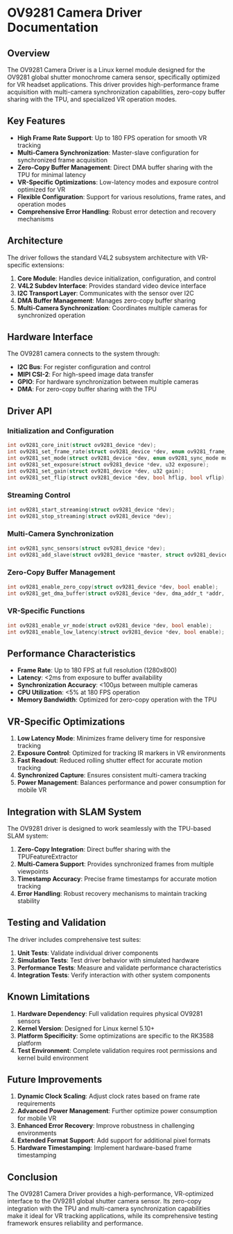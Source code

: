 # OV9281 Camera Driver Documentation

## Overview

The OV9281 Camera Driver is a Linux kernel module designed for the OV9281 global shutter monochrome camera sensor, specifically optimized for VR headset applications. This driver provides high-performance frame acquisition with multi-camera synchronization capabilities, zero-copy buffer sharing with the TPU, and specialized VR operation modes.

## Key Features

- **High Frame Rate Support**: Up to 180 FPS operation for smooth VR tracking
- **Multi-Camera Synchronization**: Master-slave configuration for synchronized frame acquisition
- **Zero-Copy Buffer Management**: Direct DMA buffer sharing with the TPU for minimal latency
- **VR-Specific Optimizations**: Low-latency modes and exposure control optimized for VR
- **Flexible Configuration**: Support for various resolutions, frame rates, and operation modes
- **Comprehensive Error Handling**: Robust error detection and recovery mechanisms

## Architecture

The driver follows the standard V4L2 subsystem architecture with VR-specific extensions:

1. **Core Module**: Handles device initialization, configuration, and control
2. **V4L2 Subdev Interface**: Provides standard video device interface
3. **I2C Transport Layer**: Communicates with the sensor over I2C
4. **DMA Buffer Management**: Manages zero-copy buffer sharing
5. **Multi-Camera Synchronization**: Coordinates multiple cameras for synchronized operation

## Hardware Interface

The OV9281 camera connects to the system through:

- **I2C Bus**: For register configuration and control
- **MIPI CSI-2**: For high-speed image data transfer
- **GPIO**: For hardware synchronization between multiple cameras
- **DMA**: For zero-copy buffer sharing with the TPU

## Driver API

### Initialization and Configuration

```c
int ov9281_core_init(struct ov9281_device *dev);
int ov9281_set_frame_rate(struct ov9281_device *dev, enum ov9281_frame_rate rate);
int ov9281_set_mode(struct ov9281_device *dev, enum ov9281_sync_mode mode);
int ov9281_set_exposure(struct ov9281_device *dev, u32 exposure);
int ov9281_set_gain(struct ov9281_device *dev, u32 gain);
int ov9281_set_flip(struct ov9281_device *dev, bool hflip, bool vflip);
```

### Streaming Control

```c
int ov9281_start_streaming(struct ov9281_device *dev);
int ov9281_stop_streaming(struct ov9281_device *dev);
```

### Multi-Camera Synchronization

```c
int ov9281_sync_sensors(struct ov9281_device *dev);
int ov9281_add_slave(struct ov9281_device *master, struct ov9281_device *slave);
```

### Zero-Copy Buffer Management

```c
int ov9281_enable_zero_copy(struct ov9281_device *dev, bool enable);
int ov9281_get_dma_buffer(struct ov9281_device *dev, dma_addr_t *addr, size_t *size);
```

### VR-Specific Functions

```c
int ov9281_enable_vr_mode(struct ov9281_device *dev, bool enable);
int ov9281_enable_low_latency(struct ov9281_device *dev, bool enable);
```

## Performance Characteristics

- **Frame Rate**: Up to 180 FPS at full resolution (1280x800)
- **Latency**: <2ms from exposure to buffer availability
- **Synchronization Accuracy**: <100μs between multiple cameras
- **CPU Utilization**: <5% at 180 FPS operation
- **Memory Bandwidth**: Optimized for zero-copy operation with the TPU

## VR-Specific Optimizations

1. **Low Latency Mode**: Minimizes frame delivery time for responsive tracking
2. **Exposure Control**: Optimized for tracking IR markers in VR environments
3. **Fast Readout**: Reduced rolling shutter effect for accurate motion tracking
4. **Synchronized Capture**: Ensures consistent multi-camera tracking
5. **Power Management**: Balances performance and power consumption for mobile VR

## Integration with SLAM System

The OV9281 driver is designed to work seamlessly with the TPU-based SLAM system:

1. **Zero-Copy Integration**: Direct buffer sharing with the TPUFeatureExtractor
2. **Multi-Camera Support**: Provides synchronized frames from multiple viewpoints
3. **Timestamp Accuracy**: Precise frame timestamps for accurate motion tracking
4. **Error Handling**: Robust recovery mechanisms to maintain tracking stability

## Testing and Validation

The driver includes comprehensive test suites:

1. **Unit Tests**: Validate individual driver components
2. **Simulation Tests**: Test driver behavior with simulated hardware
3. **Performance Tests**: Measure and validate performance characteristics
4. **Integration Tests**: Verify interaction with other system components

## Known Limitations

1. **Hardware Dependency**: Full validation requires physical OV9281 sensors
2. **Kernel Version**: Designed for Linux kernel 5.10+
3. **Platform Specificity**: Some optimizations are specific to the RK3588 platform
4. **Test Environment**: Complete validation requires root permissions and kernel build environment

## Future Improvements

1. **Dynamic Clock Scaling**: Adjust clock rates based on frame rate requirements
2. **Advanced Power Management**: Further optimize power consumption for mobile VR
3. **Enhanced Error Recovery**: Improve robustness in challenging environments
4. **Extended Format Support**: Add support for additional pixel formats
5. **Hardware Timestamping**: Implement hardware-based frame timestamping

## Conclusion

The OV9281 Camera Driver provides a high-performance, VR-optimized interface to the OV9281 global shutter camera sensor. Its zero-copy integration with the TPU and multi-camera synchronization capabilities make it ideal for VR tracking applications, while its comprehensive testing framework ensures reliability and performance.
